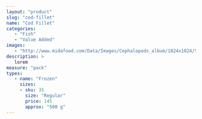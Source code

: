 ```yaml
---
layout: "product"
slug: "cod-fillet"
name: "Cod Fillet"
categories:
   - "Fish"
   - "Value Added"
images:
   - "http://www.midafood.com/Data/Images/Cephalopods_album/1024x1024/54acdb77e60ec196.jpg"
description: >
   lorem
measure: "pack"
types: 
   - name: "Frozen"
     sizes: 
     - sku: 35
       size: "Regular"
       price: 145
       approx: "500 g"
---
```

